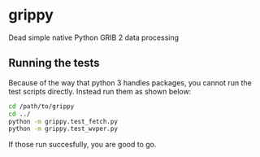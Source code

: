 # grippy

Dead simple native Python GRIB 2 data processing

## Running the tests

Because of the way that python 3 handles packages, you cannot run the test scripts directly. Instead run them as shown below:

```bash
cd /path/to/grippy
cd ../
python -m grippy.test_fetch.py
python -m grippy.test_wvper.py
```

If those run succesfully, you are good to go.